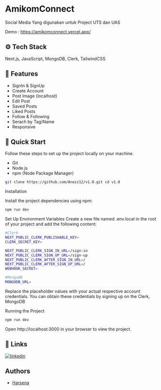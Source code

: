 
# AmikomConnect

Social Media Yang digunakan untuk Project UTS dan UAS

Demo : https://amikomconnect.vercel.app/

## ⚙️ Tech Stack

Next.js, JavaScript, MongoDB, Clerk, TailwindCSS

## 🔋 Features

- SignIn & SignUp
- Create Account
- Post Image (localhost)
- Edit Post
- Saved Posts
- Liked Posts
- Follow & Following
- Serach by Tag/Name
- Responsive 




## 🤸 Quick Start

Follow these steps to set up the project locally on your machine.

- Git
- Node.js
- npm (Node Package Manager)

```bash
git clone https://github.com/Anezz12/v1.0.git cd v1.0
```

Installation

Install the project dependencies using npm:
```bash
npm run dev
```
Set Up Environment Variables
Create a new file named .env.local in the root of your project and add the following content:
```bash
#Clerk
NEXT_PUBLIC_CLERK_PUBLISHABLE_KEY=
CLERK_SECRET_KEY=

NEXT_PUBLIC_CLERK_SIGN_IN_URL=/sign-in
NEXT_PUBLIC_CLERK_SIGN_UP_URL=/sign-up
NEXT_PUBLIC_CLERK_AFTER_SIGN_IN_URL=/
NEXT_PUBLIC_CLERK_AFTER_SIGN_UP_URL=/
WEBHOOK_SECRET=

#MongoDB
MONGODB_URL=
```

Replace the placeholder values with your actual respective account credentials. You can obtain these credentials by signing up on the Clerk, MongoDB

Running the Project
```bash
npm run dev
```

Open http://localhost:3000 in your browser to view the project.
## 🔗 Links

[![linkedin](https://img.shields.io/badge/linkedin-0A66C2?style=for-the-badge&logo=linkedin&logoColor=white)](https://www.linkedin.com/in/harsena-argretya/)






## Authors

- [Harsena](https://github.com/Anezz12/v1.0)

